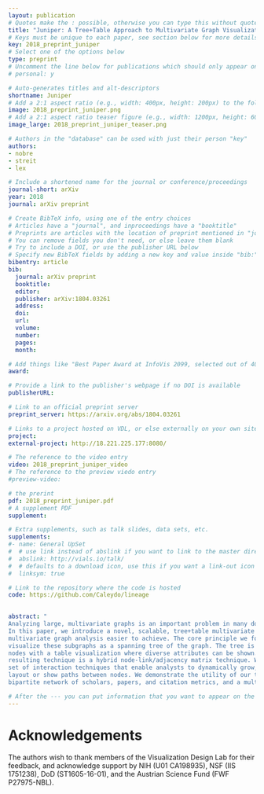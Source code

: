 ```yaml
---
layout: publication
# Quotes make the : possible, otherwise you can type this without quotes
title: "Juniper: A Tree+Table Approach to Multivariate Graph Visualization"
# Keys must be unique to each paper, see section below for more details
key: 2018_preprint_juniper
# Select one of the options below
type: preprint 
# Uncomment the line below for publications which should only appear on a personal webpage
# personal: y

# Auto-generates titles and alt-descriptors
shortname: Juniper
# Add a 2:1 aspect ratio (e.g., width: 400px, height: 200px) to the folder /assets/images/publications/
image: 2018_preprint_juniper.png
# Add a 2:1 aspect ratio teaser figure (e.g., width: 1200px, height: 600px) to the folder /assets/images/publications/
image_large: 2018_preprint_juniper_teaser.png

# Authors in the "database" can be used with just their person "key"
authors:
- nobre
- streit
- lex

# Include a shortened name for the journal or conference/proceedings
journal-short: arXiv 
year: 2018
journal: arXiv preprint

# Create BibTeX info, using one of the entry choices
# Articles have a "journal", and inproceedings have a "booktitle"
# Preprints are articles with the location of preprint mentioned in "journal"
# You can remove fields you don't need, or else leave them blank
# Try to include a DOI, or use the publisher URL below
# Specify new BibTeX fields by adding a new key and value inside "bib:"
bibentry: article
bib:
  journal: arXiv preprint
  booktitle: 
  editor: 
  publisher: arXiv:1804.03261
  address: 
  doi: 
  url: 
  volume: 
  number: 
  pages: 
  month: 

# Add things like "Best Paper Award at InfoVis 2099, selected out of 4000 submissions"
award: 

# Provide a link to the publisher's webpage if no DOI is available
publisherURL: 

# Link to an official preprint server
preprint_server: https://arxiv.org/abs/1804.03261

# Links to a project hosted on VDL, or else externally on your own site
project: 
external-project: http://18.221.225.177:8080/

# The reference to the video entry
video: 2018_preprint_juniper_video
# The reference to the preview viedo entry
#preview-video:

# the prerint
pdf: 2018_preprint_juniper.pdf
# A supplement PDF
supplement: 

# Extra supplements, such as talk slides, data sets, etc.
supplements:
#- name: General UpSet
#  # use link instead of abslink if you want to link to the master directory
#  abslink: http://vials.io/talk/
#  # defaults to a download icon, use this if you want a link-out icon
#  linksym: true

# Link to the repository where the code is hosted
code: https://github.com/Caleydo/lineage
 

abstract: "
Analyzing large, multivariate graphs is an important problem in many domains, yet such graphs are challenging to visualize.
In this paper, we introduce a novel, scalable, tree+table multivariate graph visualization technique, which makes many tasks related to
multivariate graph analysis easier to achieve. The core principle we follow is to selectively query for nodes or subgraphs of interest and
visualize these subgraphs as a spanning tree of the graph. The tree is laid out in a linear layout, which enables us to juxtapose the
nodes with a table visualization where diverse attributes can be shown. We also use this table as an adjacency matrix, so that the
resulting technique is a hybrid node-link/adjacency matrix technique. We implement this concept in Juniper, and complement it with a
set of interaction techniques that enable analysts to dynamically grow, re-structure, and aggregate the tree, as well as change the
layout or show paths between nodes. We demonstrate the utility of our tool in usage scenarios for different multivariate networks: a
bipartite network of scholars, papers, and citation metrics, and a multitype network of story characters, places, books, etc."

# After the --- you can put information that you want to appear on the website using markdown formatting or HTML. A good example are acknowledgements, extra references, an erratum, etc.
---
```



# Acknowledgements

The authors wish to thank members of the Visualization Design Lab
for their feedback, and acknowledge support by NIH (U01 CA198935),
NSF (IIS 1751238), DoD (ST1605-16-01), and the Austrian Science
Fund (FWF P27975-NBL).